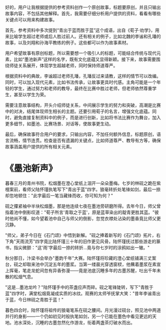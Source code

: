 <ReasoningChainRenderer>

好的，用户让我根据提供的参考资料创作一个原创故事，标题要原创，并且只输出故事内容，不包括其他解释。首先，我需要仔细分析用户提供的资料，看看有哪些关键点可以用来构建故事。

首先，参考资料中多次提到“青出于蓝而胜于蓝”这个成语，出自《荀子·劝学》，用来比喻学生超过老师或后人胜过前人。还有相关的例子，比如北魏的李谧和孔璠的故事，以及刘翔和孙海平教练的例子。这些都可以作为故事素材。

用户希望故事有原创标题，所以需要想一个吸引人的标题，可能结合传统与现代元素，比如“墨池新声”这样的名字，既有文化底蕴又显得新颖。接下来，故事需要围绕师徒关系展开，体现学生超越老师，同时保持师道尊严。

根据资料中的典故，李谧超过老师孔璠，孔璠反过来请教，这样的情节可以改编。同时，可以加入现代元素，比如书法传承，让故事更具时代感。主角可能是一个年轻的学生，通过努力和老师的教导，最终在比赛中胜过老师，但老师依然尊重学生，甚至以学生为荣。

需要注意故事结构，开头介绍师徒关系，中间展示学生的努力和突破，高潮是比赛中的对决，结尾体现师生相长的主题。还要引用荀子的名言，增强文化底蕴。同时，避免直接复制资料中的例子，而是进行创新，比如将书法比赛作为舞台，加入更多细节，如墨池、比赛场景、对话等，使故事更生动。

最后，确保故事符合用户的要求，只输出内容，不加任何额外信息，标题原创，语言流畅，情节连贯。检查是否有遗漏的关键点，比如师道尊严、教导有方等，确保故事涵盖用户提供的所有相关元素。

</ReasoningChainRenderer>

# 《墨池新声》
暮春三月的青州书院，松烟墨在澄心堂纸上洇开一朵朵墨梅。七岁的林砚之跪在紫檀案前，看师父陆怀瑾执笔写下"青出于蓝"四字。狼毫转折处笔锋如剑，最后一捺却忽地顿住："此字最后一笔当藏锋而收，你可知为何？"

砚之攥紧袖中半块松烟墨，那是他连续七夜在墨池旁研磨所得。去年今日，师父曾指着池中倒影叹道："荀子所言'青取之于蓝'，原是蓝草染出的靛青更胜其蓝。"彼时他尚不懂，如今望着池中自己与师父的倒影，忽觉衣襟处沾染的墨香竟比师父更沉静。

"师父，弟子今日在《石门颂》中悟到新解。"砚之捧着新写的《石门颂》拓片，右下角"天雨流芳"四字竟比陆怀瑾三十年的旧作更见风骨。陆怀瑾抚过那些游走的篆书，指尖微颤："这'雨'字最后一捺的转折...竟与你七岁时的涂鸦如出一辙。"

秋分那日，汴梁书会举办"墨韵千年"大赛。陆怀瑾将珍藏的澄心堂纸铺满三丈案台，砚之却取来池中沉淀五年的墨浆。当第一缕晨光穿透窗棂，他蘸着墨浆在素宣上挥毫，笔走龙蛇间忽有异香弥漫——竟是池底沉睡多年的古墨苏醒，吐出千年未散的松烟气息。

"这是...墨池龙吟？"陆怀瑾手中的茶盏应声而碎。砚之笔锋陡转，写下"青胜于蓝"四字时，满堂松烟竟凝成实质的冰纹。观赛的太师爷抚掌大笑："昔年李谧青出于蓝，今日林砚之青胜于蓝！"

暮色四合时，陆怀瑾将祖传的狼毫笔系在砚之腰间。月光漫过砚台，照见池中两道并行的身影——一个仍如初见时般执笔如剑，另一个已能在墨色中看见更远的天地。池水深处，沉睡的古墨忽然化作游龙，衔着两盏茶灯破水而出。